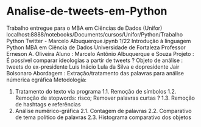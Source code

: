 # Analise-de-tweets-em-Python
Trabalho entregue para o MBA em Ciências de Dados (Unifor)
localhost:8888/notebooks/Documents/cursos/Unifor/Python/Trabalho Python Twitter - Marcelo Albuquerque.ipynb 1/22
Introdução à linguagem Python
MBA em Ciência de Dados Universidade de Fortaleza
Professor Erneson A. Oliveira
Aluno : Marcelo Antônio Albuquerque e Souza
Projeto : É possível comparar ideologias a partir de tweets ?
Objeto de análise : tweets do ex-presidente Luis Inácio Lula da Silva e dopresidente Jair Bolsonaro
Abordagem : Extração/tratamento das palavras para análise númerica egráfica
Metodologia:
1. Tratamento do texto via programa
1.1. Remoção de símbolos
1.2. Remoção de stopwords: risco; Remover palavras curtas ?
1.3. Remoção de hashtags e referências
2. Análise numérico-gráfica
2.1. Contagem de palavras
2.2. Comparativo de tema político de palavras
2.3. Histograma comparativo dos objetos
